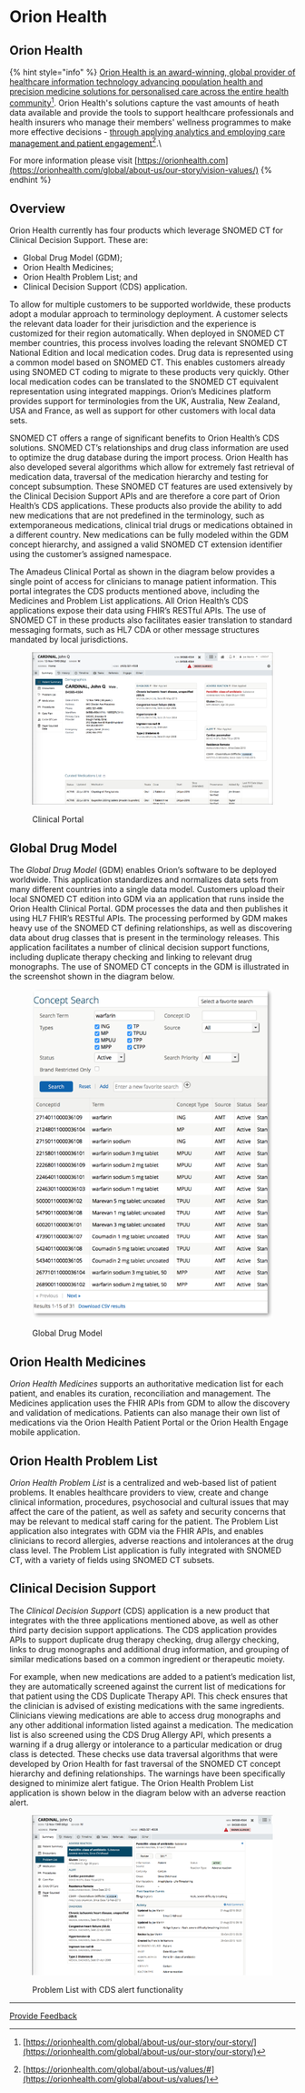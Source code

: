# Orion Health

## Orion Health

{% hint style="info" %}
[Orion Health is an award-winning, global provider of healthcare information technology advancing population health and precision medicine solutions for personalised care across the entire health community](#user-content-fn-1)[^1]. Orion Health's solutions capture the vast amounts of heath data available and provide the tools to support healthcare professionals and health insurers who manage their members' wellness programmes to make more effective decisions - [through applying analytics and employing care management and patient engagement](#user-content-fn-2)[^2].\


For more information please visit [https://orionhealth.com](https://orionhealth.com/global/about-us/our-story/vision-values/)
{% endhint %}

## Overview

Orion Health currently has four products which leverage SNOMED CT for Clinical Decision Support. These are:

* Global Drug Model (GDM);
* Orion Health Medicines;
* Orion Health Problem List; and
* Clinical Decision Support (CDS) application.

To allow for multiple customers to be supported worldwide, these products adopt a modular approach to terminology deployment. A customer selects the relevant data loader for their jurisdiction and the experience is customized for their region automatically. When deployed in SNOMED CT member countries, this process involves loading the relevant SNOMED CT National Edition and local medication codes. Drug data is represented using a common model based on SNOMED CT. This enables customers already using SNOMED CT coding to migrate to these products very quickly. Other local medication codes can be translated to the SNOMED CT equivalent representation using integrated mappings. Orion’s Medicines platform provides support for terminologies from the UK, Australia, New Zealand, USA and France, as well as support for other customers with local data sets.

SNOMED CT offers a range of significant benefits to Orion Health’s CDS solutions. SNOMED CT’s relationships and drug class information are used to optimize the drug database during the import process. Orion Health has also developed several algorithms which allow for extremely fast retrieval of medication data, traversal of the medication hierarchy and testing for concept subsumption. These SNOMED CT features are used extensively by the Clinical Decision Support APIs and are therefore a core part of Orion Health’s CDS applications. These products also provide the ability to add new medications that are not predefined in the terminology, such as extemporaneous medications, clinical trial drugs or medications obtained in a different country. New medications can be fully modeled within the GDM concept hierarchy, and assigned a valid SNOMED CT extension identifier using the customer’s assigned namespace.

The Amadeus Clinical Portal as shown in the diagram below provides a single point of access for clinicians to manage patient information. This portal integrates the CDS products mentioned above, including the Medicines and Problem List applications. All Orion Health’s CDS applications expose their data using FHIR’s RESTful APIs. The use of SNOMED CT in these products also facilitates easier translation to standard messaging formats, such as HL7 CDA or other message structures mandated by local jurisdictions.

<figure><img src="../../images/123897713.png" alt=""><figcaption><p>Clinical Portal</p></figcaption></figure>

## Global Drug Model

The _Global Drug Model_ (GDM) enables Orion’s software to be deployed worldwide. This application standardizes and normalizes data sets from many different countries into a single data model. Customers upload their local SNOMED CT edition into GDM via an application that runs inside the Orion Health Clinical Portal. GDM processes the data and then publishes it using HL7 FHIR’s RESTful APIs. The processing performed by GDM makes heavy use of the SNOMED CT defining relationships, as well as discovering data about drug classes that is present in the terminology releases. This application facilitates a number of clinical decision support functions, including duplicate therapy checking and linking to relevant drug monographs. The use of SNOMED CT concepts in the GDM is illustrated in the screenshot shown in the diagram below.

<figure><img src="../../images/123897708.png" alt=""><figcaption><p>Global Drug Model</p></figcaption></figure>

## Orion Health Medicines

_Orion Health Medicines_ supports an authoritative medication list for each patient, and enables its curation, reconciliation and management. The Medicines application uses the FHIR APIs from GDM to allow the discovery and validation of medications. Patients can also manage their own list of medications via the Orion Health Patient Portal or the Orion Health Engage mobile application.

## Orion Health Problem List

_Orion Health Problem List_ is a centralized and web-based list of patient problems. It enables healthcare providers to view, create and change clinical information, procedures, psychosocial and cultural issues that may affect the care of the patient, as well as safety and security concerns that may be relevant to medical staff caring for the patient. The Problem List application also integrates with GDM via the FHIR APIs, and enables clinicians to record allergies, adverse reactions and intolerances at the drug class level. The Problem List application is fully integrated with SNOMED CT, with a variety of fields using SNOMED CT subsets.

## Clinical Decision Support

The _Clinical Decision Support_ (CDS) application is a new product that integrates with the three applications mentioned above, as well as other third party decision support applications. The CDS application provides APIs to support duplicate drug therapy checking, drug allergy checking, links to drug monographs and additional drug information, and grouping of similar medications based on a common ingredient or therapeutic moiety.

For example, when new medications are added to a patient’s medication list, they are automatically screened against the current list of medications for that patient using the CDS Duplicate Therapy API. This check ensures that the clinician is advised of existing medications with the same ingredients. Clinicians viewing medications are able to access drug monographs and any other additional information listed against a medication. The medication list is also screened using the CDS Drug Allergy API, which presents a warning if a drug allergy or intolerance to a particular medication or drug class is detected. These checks use data traversal algorithms that were developed by Orion Health for fast traversal of the SNOMED CT concept hierarchy and defining relationships. The warnings have been specifically designed to minimize alert fatigue. The Orion Health Problem List application is shown below in the diagram below with an adverse reaction alert.

<figure><img src="../../images/123897711.png" alt=""><figcaption><p>Problem List with CDS alert functionality</p></figcaption></figure>

***

[^1]: [https://orionhealth.com/global/about-us/our-story/our-story/](https://orionhealth.com/global/about-us/our-story/our-story/)

[^2]: [https://orionhealth.com/global/about-us/values/#](https://orionhealth.com/global/about-us/values/)






<a href="https://docs.google.com/forms/d/e/1FAIpQLScTmbZIf0UEQwYDkY27EEWBkaiYkHSbR0_9DmFrMLXoQLyL7Q/viewform?usp=pp_url&entry.1767247133=CDS+Guide&entry.670899847=Orion%20Health" class="button primary">Provide Feedback</a>
